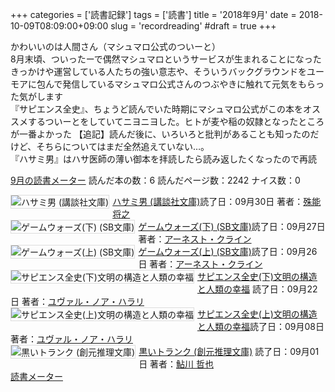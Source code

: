 +++
categories = ['読書記録']
tags = ['読書']
title = '2018年9月'
date = 2018-10-09T08:09:00+09:00
slug = 'recordreading'
#draft = true
+++

かわいいのは人間さん（マシュマロ公式のついーと）
<br>
8月末頃、ついったーで偶然マシュマロというサービスが生まれることになったきっかけや運営している人たちの強い意志や、そういうバックグラウンドをユーモアに包んで発信しているマシュマロ公式さんのつぶやきに触れて元気をもらった気がします
<br>
『サピエンス全史』、ちょうど読んでいた時期にマシュマロ公式がこの本をオススメするついーとをしていてニヨニヨした。ヒトが麦や稲の奴隷となったところが一番よかった
【追記】読んだ後に、いろいろと批判があることも知ったのだけど、そちらについてはまだ全然追えていない…。
<br>
『ハサミ男』はハサ医師の薄い御本を拝読したら読み返したくなったので再読
<br>

<a href="https://bookmeter.com/users/365033/summary/monthly">9月の読書メーター</a>
読んだ本の数：6
読んだページ数：2242
ナイス数：0

<a href="https://bookmeter.com/books/576602"><img style="margin: 0 5px 5px 0; border: 1px solid #dcdcdc;" src="https://images-na.ssl-images-amazon.com/images/I/51P9BTYWETL._SL75_.jpg" alt="ハサミ男 (講談社文庫)" align="left" /></a><a href="https://bookmeter.com/books/576602?title=%E3%83%8F%E3%82%B5%E3%83%9F%E7%94%B7+%28%E8%AC%9B%E8%AB%87%E7%A4%BE%E6%96%87%E5%BA%AB%29">ハサミ男 (講談社文庫)</a>読了日：09月30日 著者：<a href="https://bookmeter.com/search?keyword=%E6%AE%8A%E8%83%BD+%E5%B0%86%E4%B9%8B">殊能 将之</a><br clear="left" /><a href="https://bookmeter.com/books/8067021"><img style="margin: 0 5px 5px 0; border: 1px solid #dcdcdc;" src="https://images-na.ssl-images-amazon.com/images/I/61tJfPrqDGL._SL75_.jpg" alt="ゲームウォーズ(下) (SB文庫)" align="left" /></a><a href="https://bookmeter.com/books/8067021?title=%E3%82%B2%E3%83%BC%E3%83%A0%E3%82%A6%E3%82%A9%E3%83%BC%E3%82%BA%28%E4%B8%8B%29+%28SB%E6%96%87%E5%BA%AB%29">ゲームウォーズ(下) (SB文庫)</a>読了日：09月27日 著者：<a href="https://bookmeter.com/search?keyword=%E3%82%A2%E3%83%BC%E3%83%8D%E3%82%B9%E3%83%88%E3%83%BB%E3%82%AF%E3%83%A9%E3%82%A4%E3%83%B3">アーネスト・クライン</a><br clear="left" /><a href="https://bookmeter.com/books/8067022"><img style="margin: 0 5px 5px 0; border: 1px solid #dcdcdc;" src="https://images-na.ssl-images-amazon.com/images/I/61HXEGlLRSL._SL75_.jpg" alt="ゲームウォーズ(上) (SB文庫)" align="left" /></a><a href="https://bookmeter.com/books/8067022?title=%E3%82%B2%E3%83%BC%E3%83%A0%E3%82%A6%E3%82%A9%E3%83%BC%E3%82%BA%28%E4%B8%8A%29+%28SB%E6%96%87%E5%BA%AB%29">ゲームウォーズ(上) (SB文庫)</a>読了日：09月26日 著者：<a href="https://bookmeter.com/search?keyword=%E3%82%A2%E3%83%BC%E3%83%8D%E3%82%B9%E3%83%88%E3%83%BB%E3%82%AF%E3%83%A9%E3%82%A4%E3%83%B3">アーネスト・クライン</a><br clear="left" /><a href="https://bookmeter.com/books/11087011"><img style="margin: 0 5px 5px 0; border: 1px solid #dcdcdc;" src="https://images-na.ssl-images-amazon.com/images/I/51Oiig3u-6L._SL75_.jpg" alt="サピエンス全史(下)文明の構造と人類の幸福" align="left" /></a><a href="https://bookmeter.com/books/11087011?title=%E3%82%B5%E3%83%94%E3%82%A8%E3%83%B3%E3%82%B9%E5%85%A8%E5%8F%B2%28%E4%B8%8B%29%E6%96%87%E6%98%8E%E3%81%AE%E6%A7%8B%E9%80%A0%E3%81%A8%E4%BA%BA%E9%A1%9E%E3%81%AE%E5%B9%B8%E7%A6%8F">サピエンス全史(下)文明の構造と人類の幸福</a>
読了日：09月22日 著者：<a href="https://bookmeter.com/search?keyword=%E3%83%A6%E3%83%B4%E3%82%A1%E3%83%AB%E3%83%BB%E3%83%8E%E3%82%A2%E3%83%BB%E3%83%8F%E3%83%A9%E3%83%AA">ユヴァル・ノア・ハラリ</a><br clear="left" /><a href="https://bookmeter.com/books/11069754"><img style="margin: 0 5px 5px 0; border: 1px solid #dcdcdc;" src="https://images-na.ssl-images-amazon.com/images/I/51MSnnvzg7L._SL75_.jpg" alt="サピエンス全史(上)文明の構造と人類の幸福" align="left" /></a><a href="https://bookmeter.com/books/11069754?title=%E3%82%B5%E3%83%94%E3%82%A8%E3%83%B3%E3%82%B9%E5%85%A8%E5%8F%B2%28%E4%B8%8A%29%E6%96%87%E6%98%8E%E3%81%AE%E6%A7%8B%E9%80%A0%E3%81%A8%E4%BA%BA%E9%A1%9E%E3%81%AE%E5%B9%B8%E7%A6%8F">サピエンス全史(上)文明の構造と人類の幸福</a>読了日：09月08日 著者：<a href="https://bookmeter.com/search?keyword=%E3%83%A6%E3%83%B4%E3%82%A1%E3%83%AB%E3%83%BB%E3%83%8E%E3%82%A2%E3%83%BB%E3%83%8F%E3%83%A9%E3%83%AA">ユヴァル・ノア・ハラリ</a><br clear="left" /><a href="https://bookmeter.com/books/533048"><img style="margin: 0 5px 5px 0; border: 1px solid #dcdcdc;" src="https://images-na.ssl-images-amazon.com/images/I/51Y4BC15H3L._SL75_.jpg" alt="黒いトランク (創元推理文庫)" align="left" /></a><a href="https://bookmeter.com/books/533048?title=%E9%BB%92%E3%81%84%E3%83%88%E3%83%A9%E3%83%B3%E3%82%AF+%28%E5%89%B5%E5%85%83%E6%8E%A8%E7%90%86%E6%96%87%E5%BA%AB%29">黒いトランク (創元推理文庫)</a>
読了日：09月01日 著者：<a href="https://bookmeter.com/search?keyword=%E9%AE%8E%E5%B7%9D+%E5%93%B2%E4%B9%9F">鮎川 哲也</a><br clear="left" /><a href="https://bookmeter.com/">読書メーター</a>